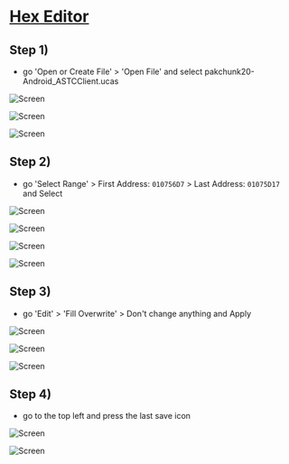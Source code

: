 # [Hex Editor](https://play.google.com/store/apps/details?id=tk.yunus.hexeditor&pcampaignid=web_share)

## Step 1)
- go 'Open or Create File' > 'Open File' and select pakchunk20-Android_ASTCClient.ucas

![Screen](../../Assets/DevInventory/DevInventory1.jpg)

![Screen](../../Assets/DevInventory/DevInventory2.jpg)

![Screen](../../Assets/DevInventory/DevInventory3.jpg)

## Step 2)
- go 'Select Range' > First Address: ```010756D7``` > Last Address: ```01075D17``` and Select

![Screen](../../Assets/DevInventory/DevInventory4.jpg)

![Screen](../../Assets/DevInventory/DevInventory5.jpg)

![Screen](../../Assets/DevInventory/DevInventory6.jpg)

![Screen](../../Assets/DevInventory/DevInventory7.jpg)

## Step 3)
- go 'Edit' > 'Fill Overwrite' > Don't change anything and Apply

![Screen](../../Assets/DevInventory/DevInventory8.jpg)

![Screen](../../Assets/DevInventory/DevInventory9.jpg)

![Screen](../../Assets/DevInventory/DevInventory10.jpg)

## Step 4)
- go to the top left and press the last save icon

![Screen](../../Assets/DevInventory/DevInventory11.jpg)

![Screen](../../Assets/DevInventory/DevInventory12.jpg)